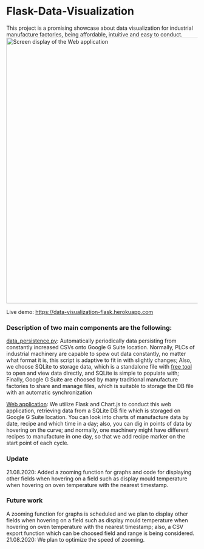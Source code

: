 # Flask-Data-Visualization

This project is a promising showcase about data visualization for industrial manufacture factories, being affordable, intuitive and easy to conduct.<br/>
<img title="Screen display of the Web application" width="700" src="gif.gif">

Live demo: https://data-visualization-flask.herokuapp.com<br/> 
### Description of two main components are the following: <br/>
[data_persistence.py](https://github.com/MaYatKit/Flask-Data-Visualization/blob/master/data_persistence.py): Automatically periodically data persisting from constantly increased CSVs onto Google G Suite location. Normally, PLCs of industrial machinery are capable to spew out data constantly, no matter what format it is, this script is adaptive to fit in with slightly changes; Also, we choose SQLite to storage data, which is a standalone file with [free tool](https://sqlitebrowser.org/) to open and view data directly, and SQLite is simple to populate with; Finally, Google G Suite are choosed by many traditional manufacture factories to share and manage files, which is suitable to storage the DB file with an automatic synchronization 

[Web application](https://data-visualization-flask.herokuapp.com/rock_roll_charts.html): We utilize Flask and Chart.js to conduct this web application, retrieving data from a SQLite DB file which is storaged on Google G Suite location. You can look into charts of manufacture data by date, recipe and which time in a day; also, you can dig in points of data by hovering on the curve; and normally, one machinery might have different recipes to manufacture in one day, so that we add recipe marker on the start point of each cycle.

### Update
21.08.2020: Added a zooming function for graphs and code for displaying other fields when hovering on a field such as display mould temperature when hovering on oven temperature with the nearest timestamp.


### Future work
A zooming function for graphs is scheduled and we plan to display other fields when hovering on a field such as display mould temperature when hovering on oven temperature with the nearest timestamp; also, a CSV export function which can be choosed field and range is being considered.<br/>
21.08.2020: We plan to optimize the speed of zooming.

